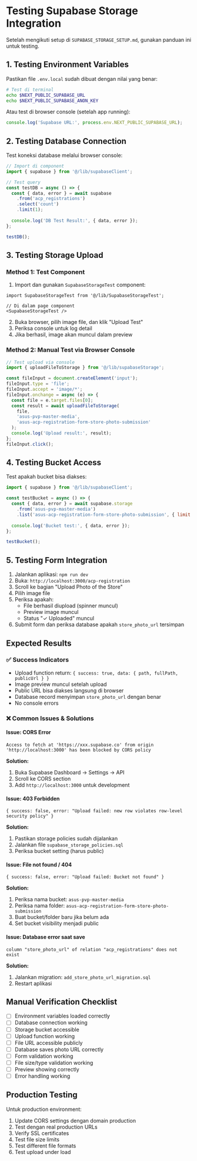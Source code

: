 # Testing Supabase Storage Integration

Setelah mengikuti setup di `SUPABASE_STORAGE_SETUP.md`, gunakan panduan ini untuk testing.

## 1. Testing Environment Variables

Pastikan file `.env.local` sudah dibuat dengan nilai yang benar:

```bash
# Test di terminal
echo $NEXT_PUBLIC_SUPABASE_URL
echo $NEXT_PUBLIC_SUPABASE_ANON_KEY
```

Atau test di browser console (setelah app running):
```javascript
console.log('Supabase URL:', process.env.NEXT_PUBLIC_SUPABASE_URL);
```

## 2. Testing Database Connection

Test koneksi database melalui browser console:

```javascript
// Import di component
import { supabase } from '@/lib/supabaseClient';

// Test query
const testDB = async () => {
  const { data, error } = await supabase
    .from('acp_registrations')
    .select('count')
    .limit(1);
  
  console.log('DB Test Result:', { data, error });
};

testDB();
```

## 3. Testing Storage Upload

### Method 1: Test Component

1. Import dan gunakan `SupabaseStorageTest` component:

```tsx
import SupabaseStorageTest from '@/lib/SupabaseStorageTest';

// Di dalam page component
<SupabaseStorageTest />
```

2. Buka browser, pilih image file, dan klik "Upload Test"
3. Periksa console untuk log detail
4. Jika berhasil, image akan muncul dalam preview

### Method 2: Manual Test via Browser Console

```javascript
// Test upload via console
import { uploadFileToStorage } from '@/lib/supabaseStorage';

const fileInput = document.createElement('input');
fileInput.type = 'file';
fileInput.accept = 'image/*';
fileInput.onchange = async (e) => {
  const file = e.target.files[0];
  const result = await uploadFileToStorage(
    file, 
    'asus-pvp-master-media', 
    'asus-acp-registration-form-store-photo-submission'
  );
  console.log('Upload result:', result);
};
fileInput.click();
```

## 4. Testing Bucket Access

Test apakah bucket bisa diakses:

```javascript
import { supabase } from '@/lib/supabaseClient';

const testBucket = async () => {
  const { data, error } = await supabase.storage
    .from('asus-pvp-master-media')
    .list('asus-acp-registration-form-store-photo-submission', { limit: 1 });
  
  console.log('Bucket test:', { data, error });
};

testBucket();
```

## 5. Testing Form Integration

1. Jalankan aplikasi: `npm run dev`
2. Buka: `http://localhost:3000/acp-registration`
3. Scroll ke bagian "Upload Photo of the Store"
4. Pilih image file
5. Periksa apakah:
   - File berhasil diupload (spinner muncul)
   - Preview image muncul
   - Status "✓ Uploaded" muncul
6. Submit form dan periksa database apakah `store_photo_url` tersimpan

## Expected Results

### ✅ Success Indicators

- Upload function return: `{ success: true, data: { path, fullPath, publicUrl } }`
- Image preview muncul setelah upload
- Public URL bisa diakses langsung di browser
- Database record menyimpan `store_photo_url` dengan benar
- No console errors

### ❌ Common Issues & Solutions

#### Issue: CORS Error
```
Access to fetch at 'https://xxx.supabase.co' from origin 'http://localhost:3000' has been blocked by CORS policy
```

**Solution:**
1. Buka Supabase Dashboard → Settings → API
2. Scroll ke CORS section
3. Add `http://localhost:3000` untuk development

#### Issue: 403 Forbidden
```
{ success: false, error: "Upload failed: new row violates row-level security policy" }
```

**Solution:**
1. Pastikan storage policies sudah dijalankan
2. Jalankan file `supabase_storage_policies.sql`
3. Periksa bucket setting (harus public)

#### Issue: File not found / 404
```
{ success: false, error: "Upload failed: Bucket not found" }
```

**Solution:**
1. Periksa nama bucket: `asus-pvp-master-media`
2. Periksa nama folder: `asus-acp-registration-form-store-photo-submission`
3. Buat bucket/folder baru jika belum ada
4. Set bucket visibility menjadi public

#### Issue: Database error saat save
```
column "store_photo_url" of relation "acp_registrations" does not exist
```

**Solution:**
1. Jalankan migration: `add_store_photo_url_migration.sql`
2. Restart aplikasi

## Manual Verification Checklist

- [ ] Environment variables loaded correctly
- [ ] Database connection working
- [ ] Storage bucket accessible
- [ ] Upload function working
- [ ] File URL accessible publicly
- [ ] Database saves photo URL correctly
- [ ] Form validation working
- [ ] File size/type validation working
- [ ] Preview showing correctly
- [ ] Error handling working

## Production Testing

Untuk production environment:

1. Update CORS settings dengan domain production
2. Test dengan real production URLs
3. Verify SSL certificates
4. Test file size limits
5. Test different file formats
6. Test upload under load
